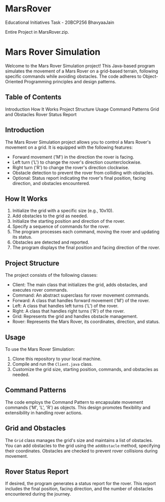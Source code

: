 # MarsRover
Educational Initiatives Task - 20BCP256 BhavyaaJain

Entire Project in MarsRover.zip.

# Mars Rover Simulation
Welcome to the Mars Rover Simulation project! This Java-based program simulates the movement of a Mars Rover on a grid-based terrain, following specific commands while avoiding obstacles. The code adheres to Object-Oriented Programming principles and design patterns.

## Table of Contents
Introduction
How It Works
Project Structure
Usage
Command Patterns
Grid and Obstacles
Rover Status Report

## Introduction
The Mars Rover Simulation project allows you to control a Mars Rover's movement on a grid. It is equipped with the following features:

- Forward movement ('M') in the direction the rover is facing.
- Left turn ('L') to change the rover's direction counterclockwise.
- Right turn ('R') to change the rover's direction clockwise.
- Obstacle detection to prevent the rover from colliding with obstacles.
- Optional: Status report indicating the rover's final position, facing direction, and obstacles encountered.

## How It Works
1. Initialize the grid with a specific size (e.g., 10x10).
2. Add obstacles to the grid as needed.
3. Initialize the starting position and direction of the rover.
4. Specify a sequence of commands for the rover.
5. The program processes each command, moving the rover and updating its status.
6. Obstacles are detected and reported.
7. The program displays the final position and facing direction of the rover.

## Project Structure
The project consists of the following classes:
- Client: The main class that initializes the grid, adds obstacles, and executes rover commands.
- Command: An abstract superclass for rover movement commands.
- Forward: A class that handles forward movement ('M') of the rover.
- Left: A class that handles left turns ('L') of the rover.
- Right: A class that handles right turns ('R') of the rover.
- Grid: Represents the grid and handles obstacle management.
- Rover: Represents the Mars Rover, its coordinates, direction, and status.

## Usage
To use the Mars Rover Simulation:
1. Clone this repository to your local machine.
2. Compile and run the `Client.java` class.
3. Customize the grid size, starting position, commands, and obstacles as needed.

## Command Patterns
The code employs the Command Pattern to encapsulate movement commands ('M', 'L', 'R') as objects. This design promotes flexibility and extensibility in handling rover actions.

## Grid and Obstacles
The `Grid` class manages the grid's size and maintains a list of obstacles. You can add obstacles to the grid using the `addObstacle` method, specifying their coordinates. Obstacles are checked to prevent rover collisions during movement.

## Rover Status Report
If desired, the program generates a status report for the rover. This report includes the final position, facing direction, and the number of obstacles encountered during the journey.
